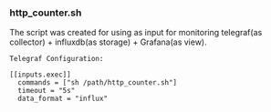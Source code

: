 
### http_counter.sh
The script was created for using as input for monitoring telegraf(as collector) + influxdb(as storage) + Grafana(as view).

```
Telegraf Configuration:

[[inputs.exec]]
  commands = ["sh /path/http_counter.sh"]
  timeout = "5s"
  data_format = "influx"
```
